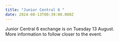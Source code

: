 ```yaml
---
title: "Junior Central 6 "
date: 2024-08-13T00:39:00.000Z
---
```

Junior Central 6 exchange is on Tuesday 13 August.  
More information to follow closer to the event.
